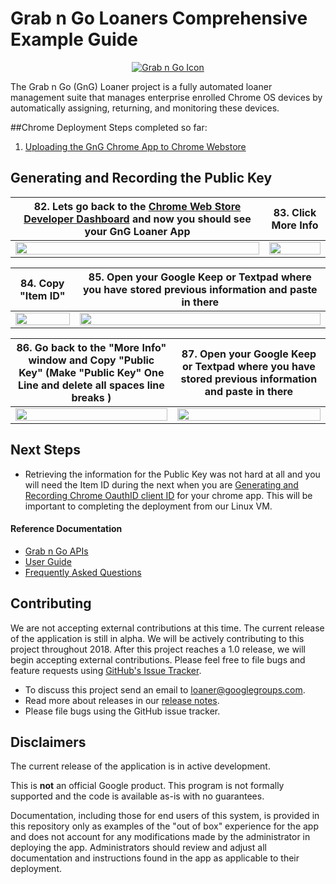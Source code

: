 <!-- mdformat off(GitHub header) -->
Grab n Go Loaners Comprehensive Example Guide
======
<!-- mdformat on -->

<p align="center">
  <a href="#grabngo--">
    <img src="https://storage.googleapis.com/gngloaners/gnglogo.png" alt="Grab n Go Icon" />
  </a>
</p>

The Grab n Go (GnG) Loaner project is a fully automated loaner management suite
that manages enterprise enrolled Chrome OS devices by automatically assigning,
returning, and monitoring these devices.


##Chrome Deployment Steps completed so far:
1.	[Uploading the GnG Chrome App to Chrome Webstore](https://github.com/kid-yume/gnglinuxdeployment/tree/dev/docs/deployment/chrome_deployment/uploading_to_chromestore)



## Generating and Recording the Public Key


**82.**	Lets go back to the [Chrome Web Store Developer Dashboard](https://chrome.google.com/webstore/developer/dashboard) and now you should see your GnG Loaner App|**83.**  Click More Info 
:-------------------------:|:-------------------------:
<a href="https://storage.googleapis.com/gngloaner-compwalkt/Comprehensive%20Walkthrough/Web%20Application%20Deployment/pic82.jpg"><img src="https://storage.googleapis.com/gngloaner-compwalkt/Comprehensive%20Walkthrough/Web%20Application%20Deployment/pic82%4050%25.jpg" style="width:100%"/></a> |  <a href="https://storage.googleapis.com/gngloaner-compwalkt/Comprehensive%20Walkthrough/Web%20Application%20Deployment/pic83.jpg"><img src="https://storage.googleapis.com/gngloaner-compwalkt/Comprehensive%20Walkthrough/Web%20Application%20Deployment/pic83%4050%25.jpg" style="width:100%"/></a>


**84.** Copy "Item ID"	|**85.**  Open your Google Keep or Textpad where you have stored previous information and paste in there
:-------------------------:|:-------------------------:
<a href="https://storage.googleapis.com/gngloaner-compwalkt/Comprehensive%20Walkthrough/Web%20Application%20Deployment/pic84.jpg"><img src="https://storage.googleapis.com/gngloaner-compwalkt/Comprehensive%20Walkthrough/Web%20Application%20Deployment/pic84%4050%25.jpg" style="width:100%"/></a> |  <a href="https://storage.googleapis.com/gngloaner-compwalkt/Comprehensive%20Walkthrough/Web%20Application%20Deployment/pic85.jpg"><img src="https://storage.googleapis.com/gngloaner-compwalkt/Comprehensive%20Walkthrough/Web%20Application%20Deployment/pic85%4050%25.jpg" style="width:100%"/></a>

**86.** Go back to the "More Info" window and Copy "Public Key" (Make "Public Key" One Line and delete all spaces line breaks )	|**87.**  Open your Google Keep or Textpad where you have stored previous information and paste in there
:-------------------------:|:-------------------------:
<a href="https://storage.googleapis.com/gngloaner-compwalkt/Comprehensive%20Walkthrough/Web%20Application%20Deployment/pic86.jpg"><img src="https://storage.googleapis.com/gngloaner-compwalkt/Comprehensive%20Walkthrough/Web%20Application%20Deployment/pic86%4050%25.jpg" style="width:100%"/></a> |  <a href="https://storage.googleapis.com/gngloaner-compwalkt/Comprehensive%20Walkthrough/Web%20Application%20Deployment/pic87.jpg"><img src="https://storage.googleapis.com/gngloaner-compwalkt/Comprehensive%20Walkthrough/Web%20Application%20Deployment/pic87%4050%25.jpg" style="width:100%"/></a>

## Next Steps
* Retrieving the information for the Public Key was not hard at all and you will need the Item ID during the next when you are [Generating and Recording Chrome OauthID client ID](https://github.com/kid-yume/gnglinuxdeployment/tree/dev/docs/deployment/chrome_deployment/generating_and_recording_oauthid) for your chrome app. This will be important to completing the deployment from our Linux VM.


#### Reference Documentation

-   [Grab n Go APIs](docs/gng_apis.md)
-   [User Guide](docs/user_guide.md)
-   [Frequently Asked
    Questions](docs/faq.md)

## Contributing

We are not accepting external contributions at this time. The current release of
the application is still in alpha. We will be actively contributing to this
project throughout 2018. After this project reaches a 1.0 release, we will begin
accepting external contributions. Please feel free to file bugs and feature
requests using [GitHub's Issue
Tracker](https://github.com/google/loaner/issues).

* To discuss this project send an email to loaner@googlegroups.com.
* Read more about releases in our [release notes](docs/release_notes.md).
* Please file bugs using the GitHub issue tracker.


## Disclaimers

The current release of the application is in active development.

This is **not** an official Google product. This program is not formally
supported and the code is available as-is with no guarantees.

Documentation, including those for end users of this system, is provided in this
repository only as examples of the "out of box" experience for the app and does
not account for any modifications made by the administrator in deploying the
app. Administrators should review and adjust all documentation and instructions
found in the app as applicable to their deployment.

